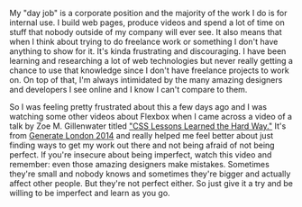 My "day job" is a corporate position and the majority of the work I do is for internal use. I build web pages, produce videos and spend a lot of time on stuff that nobody outside of my company will ever see. It also means that when I think about trying to do freelance work or something I don't have anything to show for it. It's kinda frustrating and discouraging. I have been learning and researching a lot of web technologies but never really getting a chance to use that knowledge since I don't have freelance projects to work on. On top of that, I'm always intimidated by the many amazing designers and developers I see online and I know I can't compare to them.

So I was feeling pretty frustrated about this a few days ago and I was watching some other videos about Flexbox when I came across a video of a talk by Zoe M. Gillenwater titled ["CSS Lessons Learned the Hard Way."](https://www.youtube.com/watch?v=kTEGsFJDnC8) It's from [Generate London 2014](http://www.generateconf.com/) and really helped me feel better about just finding ways to get my work out there and not being afraid of not being perfect. If you're insecure about being imperfect, watch this video and remember: even those amazing designers make mistakes. Sometimes they're small and nobody knows and sometimes they're bigger and actually affect other people. But they're not perfect either. So just give it a try and be willing to be imperfect and learn as you go.

